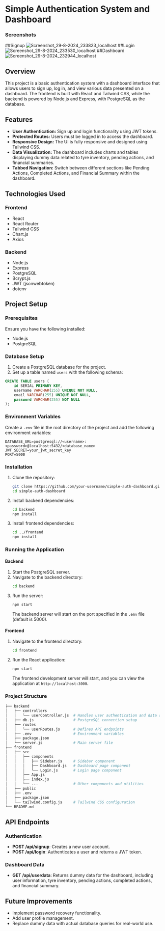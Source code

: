 
# Simple Authentication System and Dashboard

### Screenshots
##Signup
![Screenshot_29-8-2024_233823_localhost](https://github.com/user-attachments/assets/1210c44e-8b03-493e-8c75-aac1d7b642b1)
##Login
![Screenshot_29-8-2024_233530_localhost](https://github.com/user-attachments/assets/2b9d69ea-08d9-4200-8bb8-455da8e41666)
##Dashboard
![Screenshot_29-8-2024_232944_localhost](https://github.com/user-attachments/assets/34642885-ed15-41ff-91a9-4411b838747f)

## Overview

This project is a basic authentication system with a dashboard interface that allows users to sign up, log in, and view various data presented on a dashboard. The frontend is built with React and Tailwind CSS, while the backend is powered by Node.js and Express, with PostgreSQL as the database.

## Features

- **User Authentication:** Sign up and login functionality using JWT tokens.
- **Protected Routes:** Users must be logged in to access the dashboard.
- **Responsive Design:** The UI is fully responsive and designed using Tailwind CSS.
- **Data Visualization:** The dashboard includes charts and tables displaying dummy data related to tyre inventory, pending actions, and financial summaries.
- **Tabbed Navigation:** Switch between different sections like Pending Actions, Completed Actions, and Financial Summary within the dashboard.

## Technologies Used

### Frontend
- React
- React Router
- Tailwind CSS
- Chart.js
- Axios

### Backend
- Node.js
- Express
- PostgreSQL
- Bcrypt.js
- JWT (jsonwebtoken)
- dotenv

## Project Setup

### Prerequisites

Ensure you have the following installed:

- Node.js
- PostgreSQL

### Database Setup

1. Create a PostgreSQL database for the project.
2. Set up a table named `users` with the following schema:

```sql
CREATE TABLE users (
    id SERIAL PRIMARY KEY,
    username VARCHAR(255) UNIQUE NOT NULL,
    email VARCHAR(255) UNIQUE NOT NULL,
    password VARCHAR(255) NOT NULL
);
```

### Environment Variables

Create a `.env` file in the root directory of the project and add the following environment variables:

```env
DATABASE_URL=postgresql://<username>:<password>@localhost:5432/<database_name>
JWT_SECRET=your_jwt_secret_key
PORT=5000
```

### Installation

1. Clone the repository:
   ```bash
   git clone https://github.com/your-username/simple-auth-dashboard.git
   cd simple-auth-dashboard
   ```

2. Install backend dependencies:
   ```bash
   cd backend
   npm install
   ```

3. Install frontend dependencies:
   ```bash
   cd ../frontend
   npm install
   ```

### Running the Application

#### Backend

1. Start the PostgreSQL server.
2. Navigate to the backend directory:
   ```bash
   cd backend
   ```
3. Run the server:
   ```bash
   npm start
   ```
   The backend server will start on the port specified in the `.env` file (default is 5000).

#### Frontend

1. Navigate to the frontend directory:
   ```bash
   cd frontend
   ```
2. Run the React application:
   ```bash
   npm start
   ```
   The frontend development server will start, and you can view the application at `http://localhost:3000`.

### Project Structure

```bash
├── backend
│   ├── controllers
│   │   └── userController.js  # Handles user authentication and data retrieval
│   ├── db.js                  # PostgreSQL connection setup
│   ├── routes
│   │   └── userRoutes.js      # Defines API endpoints
│   ├── .env                   # Environment variables
│   ├── package.json
│   └── server.js              # Main server file
├── frontend
│   ├── src
│   │   ├── components
│   │   │   ├── Sidebar.js     # Sidebar component
│   │   │   ├── Dashboard.js   # Dashboard page component
│   │   │   └── Login.js       # Login page component
│   │   ├── App.js
│   │   ├── index.js
│   │   └── ...                # Other components and utilities
│   ├── public
│   ├── .env
│   ├── package.json
│   └── tailwind.config.js     # Tailwind CSS configuration
└── README.md
```

## API Endpoints

### Authentication

- **POST /api/signup**: Creates a new user account.
- **POST /api/login**: Authenticates a user and returns a JWT token.

### Dashboard Data

- **GET /api/userdata**: Returns dummy data for the dashboard, including user information, tyre inventory, pending actions, completed actions, and financial summary.

## Future Improvements

- Implement password recovery functionality.
- Add user profile management.
- Replace dummy data with actual database queries for real-world use.
